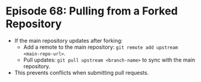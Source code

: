 # Episode 68: Pulling from a Forked Repository

- If the main repository updates after forking:
  - Add a remote to the main repository: `git remote add upstream <main-repo-url>`.
  - Pull updates: `git pull upstream <branch-name>` to sync with the main repository.
- This prevents conflicts when submitting pull requests.